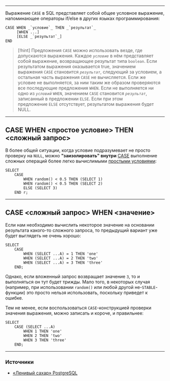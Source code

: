 ***
Выражение `CASE` в SQL представляет собой общее условное выражение, напоминающее операторы if/else в других языках программирования:


``` postgresql
CASE WHEN _`условие`_ THEN _`результат`_
     [WHEN ...]
     [ELSE _`результат`_]
END
```


>[!hint]
>Предложения `CASE` можно использовать везде, где допускаются выражения. Каждое _`условие`_ в нём представляет собой выражение, возвращающее результат типа `boolean`. Если результатом выражения оказывается true, значением выражения `CASE` становится _`результат`_, следующий за условием, а остальная часть выражения `CASE` не вычисляется. Если же условие не выполняется, за ним таким же образом проверяются все последующие предложения `WHEN`. Если не выполняется ни одно из _`условий`_ `WHEN`, значением `CASE` становится _`результат`_, записанный в предложении `ELSE`. Если при этом предложение `ELSE` отсутствует, результатом выражения будет NULL.

***

## CASE WHEN <простое условие> THEN <сложный запрос>


В более общей ситуации, когда условие подразумевает не просто проверку на `NULL`, можно **"заизолировать" внутри** [CASE](https://postgrespro.ru/docs/postgresql/14/functions-conditional#FUNCTIONS-CASE) выполнение сложных операций более легко вычислимыми [простыми условиями](https://explain.tensor.ru/archive/explain/d93ddae5daf83e9b1773a4c15d967c27:0:2022-05-26):

```postgresql
SELECT
	CASE
		WHEN random() < 0.5 THEN (SELECT 1)
		WHEN random() < 0.5 THEN (SELECT 2)
		ELSE (SELECT 3)
	END r;
```

***

## CASE <сложный запрос> WHEN <значение>


Если нам необходимо вычислить некоторое значение на основании результата какого-то сложного запроса, то предыдущий вариант уже будет выглядеть не очень хорошо:

``` postgresql
SELECT
	CASE
		WHEN (SELECT ...A) = 1 THEN 'one'
		WHEN (SELECT ...A) = 2 THEN 'two'
		WHEN (SELECT ...A) = 3 THEN 'three'
	END;
```

Однако, если вложенный запрос возвращает значение `3`, то и выполняться он тут будет трижды. Мало того, в некоторых случая (например, при использовании `random()` или любой другой не-`STABLE`-функции) это просто нельзя использовать, поскольку приведет к ошибке.

Тем не менее, если воспользоваться `CASE`-конструкцией проверки значения выражения, можно записать и короче, и правильнее:

``` postgresql
SELECT
	CASE (SELECT ...A)
		WHEN 1 THEN 'one'
		WHEN 2 THEN 'two'
		WHEN 3 THEN 'three'
	END;
```


***
### Источники

- [«Ленивый сахар» PostgreSQL](https://habr.com/ru/companies/tensor/articles/667998/)
